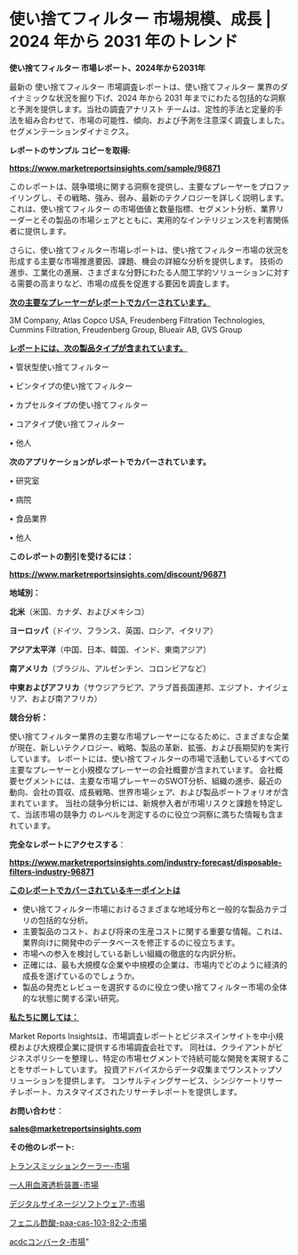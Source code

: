 # 使い捨てフィルター 市場規模、成長 | 2024 年から 2031 年のトレンド

<strong>使い捨てフィルター 市場レポート、2024年から2031年</strong>

最新の 使い捨てフィルター 市場調査レポートは、使い捨てフィルター 業界のダイナミックな状況を掘り下げ、2024 年から 2031 年までにわたる包括的な洞察と予測を提供します。当社の調査アナリスト チームは、定性的手法と定量的手法を組み合わせて、市場の可能性、傾向、および予測を注意深く調査しました。 セグメンテーションダイナミクス。



<strong>レポートのサンプル コピーを取得:</strong> <a href=https://www.marketreportsinsights.com/sample/96871>

<strong><u>https://www.marketreportsinsights.com/sample/96871</u></strong></a>

このレポートは、競争環境に関する洞察を提供し、主要なプレーヤーをプロファイリングし、その戦略、強み、弱み、最新のテクノロジーを詳しく説明します。 これは、使い捨てフィルター の市場価値と数量指標、セグメント分析、業界リーダーとその製品の市場シェアとともに、実用的なインテリジェンスを利害関係者に提供します。

さらに、使い捨てフィルター市場レポートは、使い捨てフィルター市場の状況を形成する主要な市場推進要因、課題、機会の詳細な分析を提供します。 技術の進歩、工業化の進展、さまざまな分野にわたる人間工学的ソリューションに対する需要の高まりなど、市場の成長を促進する要因を調査します。



<strong><u>次の主要なプレーヤーがレポートでカバーされています。</u></strong>

3M Company, Atlas Copco USA, Freudenberg Filtration Technologies, Cummins Filtration, Freudenberg Group, Blueair AB, GVS Group



<strong><u><b>レポートには、次の製品タイプが含まれています。</b></u></strong>

• 管状型使い捨てフィルター

• ピンタイプの使い捨てフィルター

• カプセルタイプの使い捨てフィルター

• コアタイプ使い捨てフィルター

• 他人



<strong><b>次のアプリケーションがレポートでカバーされています。</b></strong>

• 研究室

• 病院

• 食品業界

• 他人



<strong><b>このレポートの割引を受けるには：</b></strong><a href=https://www.marketreportsinsights.com/discount/96871>

<strong><u>https://www.marketreportsinsights.com/discount/96871</u></strong></a>



<strong>地域別：</strong>



<strong>北米</strong>（米国、カナダ、およびメキシコ）



<strong>ヨーロッパ</strong>（ドイツ、フランス、英国、ロシア、イタリア）



<strong>アジア太平洋</strong>（中国、日本、韓国、インド、東南アジア）



<strong>南アメリカ</strong>（ブラジル、アルゼンチン、コロンビアなど）



<strong>中東およびアフリカ</strong>（サウジアラビア、アラブ首長国連邦、エジプト、ナイジェリア、および南アフリカ）



<strong>競合分析：</strong>

使い捨てフィルター業界の主要な市場プレーヤーになるために、さまざまな企業が現在、新しいテクノロジー、戦略、製品の革新、拡張、および長期契約を実行しています。 レポートには、使い捨てフィルターの市場で活動しているすべての主要なプレーヤーと小規模なプレーヤーの会社概要が含まれています。 会社概要セグメントには、主要な市場プレーヤーのSWOT分析、組織の進歩、最近の動向、会社の買収、成長戦略、世界市場シェア、および製品ポートフォリオが含まれています。 当社の競争分析には、新規参入者が市場リスクと課題を特定して、当該市場の競争力 のレベルを測定するのに役立つ洞察に満ちた情報も含まれています。



<strong>完全なレポートにアクセスする</strong>：

<a href=https://www.marketreportsinsights.com/industry-forecast/disposable-filters-industry-96871>

<strong><u>https://www.marketreportsinsights.com/industry-forecast/disposable-filters-industry-96871</u></strong></a>



<strong><u><b>このレポートでカバーされているキーポイントは</b></u></strong>
<ul>
  <li>使い捨てフィルター市場におけるさまざまな地域分布と一般的な製品カテゴリの包括的な分析。</li>
  <li>主要製品のコスト、および将来の生産コストに関する重要な情報。これは、業界向けに開発中のデータベースを修正するのに役立ちます。</li>
  <li>市場への参入を検討している新しい組織の徹底的な内訳分析。</li>
  <li>正確には、最も大規模な企業や中規模の企業は、市場内でどのように経済的成長を遂げているのでしょうか。</li>
  <li>製品の発売とレビューを選択するのに役立つ使い捨てフィルター市場の全体的な状態に関する深い研究。</li>
</ul>


<strong><u><b>私たちに関しては：</b></u></strong>

Market Reports Insightsは、市場調査レポートとビジネスインサイトを中小規模および大規模企業に提供する市場調査会社です。 同社は、クライアントがビジネスポリシーを整理し、特定の市場セグメントで持続可能な開発を実現することをサポートしています。 投資アドバイスからデータ収集までワンストップソリューションを提供します。 コンサルティングサービス、シンジケートリサーチレポート、カスタマイズされたリサーチレポートを提供します。



<strong><b>お問い合わせ</b></strong>：

<a href=mailto:sales@marketreportsinsights.com>

<strong><u>sales@marketreportsinsights.com</u></strong></a>



<strong>その他のレポート:</strong>

<a href=https://www.linkedin.com/pulse/トランスミッションクーラー-市場-2023-新興市場-将来の動向と市場需要-sbn9f/>トランスミッションクーラー-市場</a>

<a href=https://www.linkedin.com/pulse/一人用血液透析装置-市場-2030-年までの需要に焦点を当てた-2023-hekcf/>一人用血液透析装置-市場</a>

<a href=https://www.linkedin.com/pulse/デジタルサイネージソフトウェア-市場-2023-総合分析と事業成長戦略-jgcff/>デジタルサイネージソフトウェア-市場</a>

<a href=https://www.linkedin.com/pulse/フェニル酢酸-paa-cas-103-82-2-市場-2030-年までの需要に焦点を当てた-1koqf/>フェニル酢酸-paa-cas-103-82-2-市場</a>

<a href=https://www.linkedin.com/pulse/acdcコンバータ-市場-2023-新興市場-将来の動向と市場需要-2030-v0rqf/>acdcコンバータ-市場</a>"
